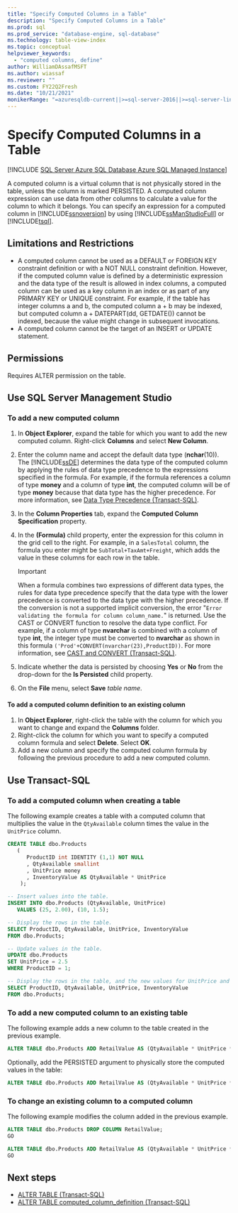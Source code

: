 ```yaml
---
title: "Specify Computed Columns in a Table"
description: "Specify Computed Columns in a Table"
ms.prod: sql
ms.prod_service: "database-engine, sql-database"
ms.technology: table-view-index
ms.topic: conceptual
helpviewer_keywords: 
  - "computed columns, define"
author: WilliamDAssafMSFT
ms.author: wiassaf
ms.reviewer: ""
ms.custom: FY22Q2Fresh
ms.date: "10/21/2021"
monikerRange: "=azuresqldb-current||>=sql-server-2016||>=sql-server-linux-2017||=azuresqldb-mi-current"
---
```

# Specify Computed Columns in a Table

[!INCLUDE [SQL Server Azure SQL Database Azure SQL Managed Instance](../../includes/applies-to-version/sql-asdb-asdbmi.md)]

A computed column is a virtual column that is not physically stored in the table, unless the column is marked PERSISTED. A computed column expression can use data from other columns to calculate a value for the column to which it belongs. You can specify an expression for a computed column in [!INCLUDE[ssnoversion](../../includes/ssnoversion-md.md)] by using [!INCLUDE[ssManStudioFull](../../includes/ssmanstudiofull-md.md)] or [!INCLUDE[tsql](../../includes/tsql-md.md)].

## <a name="Limitations"></a> Limitations and Restrictions

- A computed column cannot be used as a DEFAULT or FOREIGN KEY constraint definition or with a NOT NULL constraint definition. However, if the computed column value is defined by a deterministic expression and the data type of the result is allowed in index columns, a computed column can be used as a key column in an index or as part of any PRIMARY KEY or UNIQUE constraint. For example, if the table has integer columns a and b, the computed column a + b may be indexed, but computed column a + DATEPART(dd, GETDATE()) cannot be indexed, because the value might change in subsequent invocations.
- A computed column cannot be the target of an INSERT or UPDATE statement.

## <a name="Security"></a><a name="Permissions"></a> Permissions

Requires ALTER permission on the table.

## <a name="SSMSProcedure"></a> Use SQL Server Management Studio

### <a name="NewColumn"></a> To add a new computed column

1. In **Object Explorer**, expand the table for which you want to add the new computed column. Right-click **Columns** and select **New Column**.
2. Enter the column name and accept the default data type (**nchar**(10)). The [!INCLUDE[ssDE](../../includes/ssde-md.md)] determines the data type of the computed column by applying the rules of data type precedence to the expressions specified in the formula. For example, if the formula references a column of type **money** and a column of type **int**, the computed column will be of type **money** because that data type has the higher precedence. For more information, see [Data Type Precedence &#40;Transact-SQL&#41;](../../t-sql/data-types/data-type-precedence-transact-sql.md).
3. In the **Column Properties** tab, expand the **Computed Column Specification** property.
4. In the **(Formula)** child property, enter the expression for this column in the grid cell to the right. For example, in a `SalesTotal` column, the formula you enter might be `SubTotal+TaxAmt+Freight`, which adds the value in these columns for each row in the table.

   > [!IMPORTANT]
   > When a formula combines two expressions of different data types, the rules for data type precedence specify that the data type with the lower precedence is converted to the data type with the higher precedence. If the conversion is not a supported implicit conversion, the error "`Error validating the formula for column column_name.`" is returned. Use the CAST or CONVERT function to resolve the data type conflict. For example, if a column of type **nvarchar** is combined with a column of type **int**, the integer type must be converted to **nvarchar** as shown in this formula `('Prod'+CONVERT(nvarchar(23),ProductID))`. For more information, see [CAST and CONVERT &#40;Transact-SQL&#41;](../../t-sql/functions/cast-and-convert-transact-sql.md).

5. Indicate whether the data is persisted by choosing **Yes** or **No** from the drop-down for the **Is Persisted** child property.

6. On the **File** menu, select **Save** _table name_.

#### To add a computed column definition to an existing column

1. In **Object Explorer**, right-click the table with the column for which you want to change and expand the **Columns** folder.
2. Right-click the column for which you want to specify a computed column formula and select **Delete**. Select **OK**.
3. Add a new column and specify the computed column formula by following the previous procedure to add a new computed column.

## <a name="TsqlProcedure"></a> Use Transact-SQL

### To add a computed column when creating a table

The following example creates a table with a computed column that multiplies the value in the `QtyAvailable` column times the value in the `UnitPrice` column.

```sql
CREATE TABLE dbo.Products
   (
      ProductID int IDENTITY (1,1) NOT NULL
      , QtyAvailable smallint
      , UnitPrice money
      , InventoryValue AS QtyAvailable * UnitPrice
    );

-- Insert values into the table.
INSERT INTO dbo.Products (QtyAvailable, UnitPrice)
   VALUES (25, 2.00), (10, 1.5);

-- Display the rows in the table.
SELECT ProductID, QtyAvailable, UnitPrice, InventoryValue
FROM dbo.Products;

-- Update values in the table.
UPDATE dbo.Products 
SET UnitPrice = 2.5
WHERE ProductID = 1;

-- Display the rows in the table, and the new values for UnitPrice and InventoryValue.
SELECT ProductID, QtyAvailable, UnitPrice, InventoryValue
FROM dbo.Products;
```

### To add a new computed column to an existing table

The following example adds a new column to the table created in the previous example.

```sql
ALTER TABLE dbo.Products ADD RetailValue AS (QtyAvailable * UnitPrice * 1.5);
```

Optionally, add the PERSISTED argument to physically store the computed values in the table:

```sql
ALTER TABLE dbo.Products ADD RetailValue AS (QtyAvailable * UnitPrice * 1.5) PERSISTED;
```

### To change an existing column to a computed column

The following example modifies the column added in the previous example.

```sql
ALTER TABLE dbo.Products DROP COLUMN RetailValue;
GO

ALTER TABLE dbo.Products ADD RetailValue AS (QtyAvailable * UnitPrice * 1.5);
GO
```

## Next steps

 - [ALTER TABLE &#40;Transact-SQL&#41;](../../t-sql/statements/alter-table-transact-sql.md)
 - [ALTER TABLE computed_column_definition (Transact-SQL)](../../t-sql/statements/alter-table-computed-column-definition-transact-sql.md)
